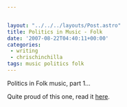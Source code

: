 ```yaml
---


layout: "../../../layouts/Post.astro"
title: Politics in Music - Folk
date: '2007-08-22T04:40:11+00:00'
categories:
 - writing
 - chrischinchilla
tags: music politics folk
---
```

Politics in Folk music, part 1...

Quite proud of this one, read it <a href="https://www.indieoma.com/public_journal.php?d=539fd53b59e3bb12d203f45a912eeaf2" target="_blank">here</a>.
